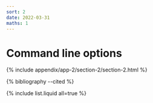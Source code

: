 ```yaml
---
sort: 2
date: 2022-03-31
maths: 1
---
```


# Command line options

{% include appendix/app-2/section-2/section-2.html %}

{% bibliography --cited %}

{% include list.liquid all=true %}

